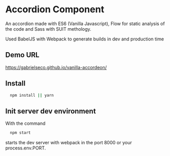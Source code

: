 # Accordion Component

An accordion made with ES6 (Vanilla Javascript), Flow for static analysis of the code and Sass with SUIT methology.

Used BabelJS with Webpack to generate builds in dev and production time

## Demo URL

https://gabrielseco.github.io/vanilla-accordeon/

## Install

```sh
  npm install || yarn
```


## Init server dev environment

With the command

```sh
  npm start
```

starts the dev server with webpack in the port 8000 or your process.env.PORT.

